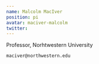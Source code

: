 ```yaml
---
name: Malcolm MacIver
position: pi
avatar: maciver-malcolm
twitter: 
---
```


Professor, Norhtwestern University<br>

<i class="fa fa-envelope-o"></i> `maciver@northwestern.edu`
